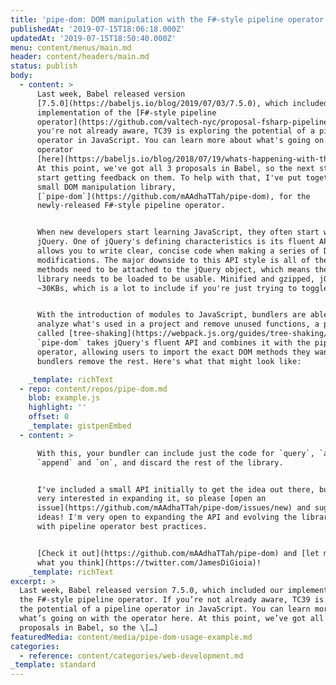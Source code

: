 ```yaml
---
title: 'pipe-dom: DOM manipulation with the F#-style pipeline operator'
publishedAt: '2019-07-15T18:06:18.000Z'
updatedAt: '2019-07-15T18:50:40.000Z'
menu: content/menus/main.md
header: content/headers/main.md
status: publish
body:
  - content: >
      Last week, Babel released version
      [7.5.0](https://babeljs.io/blog/2019/07/03/7.5.0), which included our
      implementation of the [F#-style pipeline
      operator](https://github.com/valtech-nyc/proposal-fsharp-pipelines). If
      you're not already aware, TC39 is exploring the potential of a pipeline
      operator in JavaScript. You can learn more about what's going on with the
      operator
      [here](https://babeljs.io/blog/2018/07/19/whats-happening-with-the-pipeline-proposal).
      At this point, we've got all 3 proposals in Babel, so the next step is to
      start getting feedback on them. To help with that, I've put together a
      small DOM manipulation library,
      [`pipe-dom`](https://github.com/mAAdhaTTah/pipe-dom), for the
      newly-released F#-style pipeline operator.


      When new developers start learning JavaScript, they often start with
      jQuery. One of jQuery's defining characteristics is its fluent API, which
      allows you to write clear, concise code when making a series of DOM
      modifications. The major downside to this API style is all of these
      methods need to be attached to the jQuery object, which means the entire
      library needs to be loaded to be usable. Minified and gzipped, jQuery is
      ~30KBs, which is a lot to include if you're just trying to toggle classes.


      With the introduction of modules to JavaScript, bundlers are able to
      analyze what's used in a project and remove unused functions, a process
      called [tree-shaking](https://webpack.js.org/guides/tree-shaking/).
      `pipe-dom` takes jQuery's fluent API and combines it with the pipeline
      operator, allowing users to import the exact DOM methods they want and let
      bundlers remove the rest. Here's what that might look like:

    _template: richText
  - repo: content/repos/pipe-dom.md
    blob: example.js
    highlight: ''
    offset: 0
    _template: gistpenEmbed
  - content: >

      With this, your bundler can include just the code for `query`, `addClass`,
      `append` and `on`, and discard the rest of the library.


      I've included a small API initially to get the idea out there, but I'm
      very interested in expanding it, so please [open an
      issue](https://github.com/mAAdhaTTah/pipe-dom/issues/new) and suggest
      ideas! I'm very open to expanding the API and evolving the library along
      with pipeline operator best practices.


      [Check it out](https://github.com/mAAdhaTTah/pipe-dom) and [let me know
      what you think](https://twitter.com/JamesDiGioia)!
    _template: richText
excerpt: >
  Last week, Babel released version 7.5.0, which included our implementation of
  the F#-style pipeline operator. If you’re not already aware, TC39 is exploring
  the potential of a pipeline operator in JavaScript. You can learn more about
  what’s going on with the operator here. At this point, we’ve got all 3
  proposals in Babel, so the \[…]
featuredMedia: content/media/pipe-dom-usage-example.md
categories:
  - reference: content/categories/web-development.md
_template: standard
---
```

